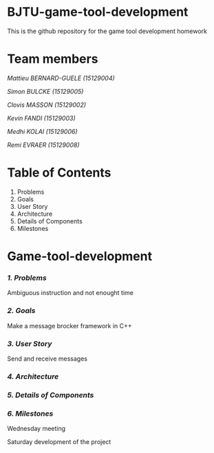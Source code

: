 # BJTU-game-tool-development
This is the github repository for the game tool development homework

# Team members
*Mattieu BERNARD-GUELE (15129004)* 

*Simon BULCKE (15129005)*

*Clovis MASSON (15129002)*

*Kevin FANDI (15129003)*

*Medhi KOLAI (15129006)*

*Remi EVRAER (15129008)*

# Table of Contents
1. Problems
2. Goals
3. User Story
4. Architecture
5. Details of Components
6. Milestones

# Game-tool-development

### *1. Problems* ###

Ambiguous instruction and not enought time

### *2. Goals* ###

Make a message brocker framework in C++

### *3. User Story* ###

Send and receive messages

### *4. Architecture* ###

### *5. Details of Components* ###

### *6. Milestones* ###

Wednesday meeting 

Saturday development of the project
